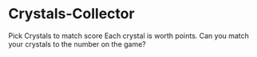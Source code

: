 # Crystals-Collector
Pick Crystals to match score
Each crystal is worth points. Can you match your crystals to the number on the game?
